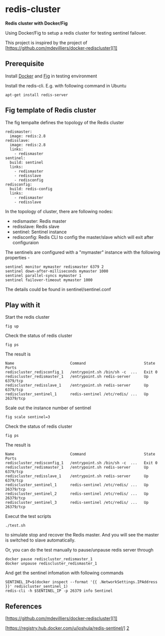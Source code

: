 # redis-cluster 
**Redis cluster with Docker/Fig** 

Using Docker/Fig to setup a redis cluster for testing sentinel failover.

This project is inspired by the project of [https://github.com/mdevilliers/docker-rediscluster][1]


## Prerequisite

Install [Docker][4] and [Fig][3] in testing environment

Install the redis-cli. E.g. with following command in Ubuntu 

```
apt-get install redis-server
```

## Fig template of Redis cluster

The fig tempalte defines the topology of the Redis cluster

```
redismaster:
  image: redis:2.8
redisslave:
  image: redis:2.8
  links:
    - redismaster
sentinel:
  build: sentinel
  links:
    - redismaster
    - redisslave
    - redisconfig
redisconfig:
  build: redis-config
  links:
    - redismaster
    - redisslave
```


In the topology of cluster, there are following nodes:

* redismaster: Redis master
* redisslave:  Redis slave
* sentinel:    Sentinel instance
* redisconfig: Redis CLI to config the master/slave which will exit after configuraion


The sentinels are configured with a "mymaster" instance with the following properties -

```
sentinel monitor mymaster redismaster 6379 2
sentinel down-after-milliseconds mymaster 1000
sentinel parallel-syncs mymaster 1
sentinel failover-timeout mymaster 1000
```

The details could be found in sentinel/sentinel.conf



## Play with it


Start the redis cluster

```
fig up
```

Check the status of redis cluster

```
fig ps
```

The result is 

```
Name                         Command                          State    Ports   
rediscluster_redisconfig_1   /entrypoint.sh /bin/sh -c  ...   Exit 0             
rediscluster_redismaster_1   /entrypoint.sh redis-server      Up       6379/tcp  
rediscluster_redisslave_1    /entrypoint.sh redis-server      Up       6379/tcp  
rediscluster_sentinel_1      redis-sentinel /etc/redis/ ...   Up       26379/tcp
```

Scale out the instance number of sentinel


```
fig scale sentinel=3
```

Check the status of redis cluster

```
fig ps
```

The result is 

```
Name                         Command                          State    Ports   
rediscluster_redisconfig_1   /entrypoint.sh /bin/sh -c  ...   Exit 0             
rediscluster_redismaster_1   /entrypoint.sh redis-server      Up       6379/tcp  
rediscluster_redisslave_1    /entrypoint.sh redis-server      Up       6379/tcp  
rediscluster_sentinel_1      redis-sentinel /etc/redis/ ...   Up       26379/tcp 
rediscluster_sentinel_2      redis-sentinel /etc/redis/ ...   Up       26379/tcp 
rediscluster_sentinel_3      redis-sentinel /etc/redis/ ...   Up       26379/tcp 
```

Execut the test scripts
```
./test.sh
```
to simulate stop and recover the Redis master. And you will see the master is switched to slave automatically. 

Or, you can do the test manually to pause/unpause redis server through

```
docker pause rediscluster_redismaster_1
docker unpause rediscluster_redismaster_1
```
And get the sentinel infomation with following commands

```
SENTINEL_IP=$(docker inspect --format '{{ .NetworkSettings.IPAddress }}' rediscluster_sentinel_1)
redis-cli -h $SENTINEL_IP -p 26379 info Sentinel
```

## References

[https://github.com/mdevilliers/docker-rediscluster][1]

[https://registry.hub.docker.com/u/joshula/redis-sentinel/] [2]

[1]: https://github.com/mdevilliers/docker-rediscluster
[2]: https://registry.hub.docker.com/u/joshula/redis-sentinel/
[3]: http://www.fig.sh
[4]: https://www.docker.com

